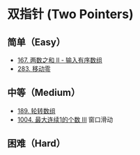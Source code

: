 # 双指针 (Two Pointers)

## 简单（Easy）

- [167. 两数之和 II - 输入有序数组](https://leetcode-cn.com/problems/two-sum-ii-input-array-is-sorted/)
- [283. 移动零](https://leetcode-cn.com/problems/move-zeroes/)
## 中等（Medium）

- [189. 轮转数组](https://leetcode-cn.com/problems/rotate-array/)
- [1004. 最大连续1的个数 III](https://leetcode-cn.com/problems/max-consecutive-ones-iii/) 窗口滑动

## 困难（Hard）

